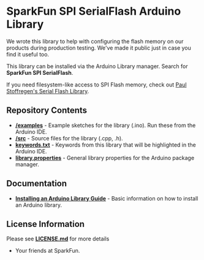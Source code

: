 # SparkFun SPI SerialFlash Arduino Library

We wrote this library to help with configuring the flash memory on our products during production testing. We've made it public just in case you find it useful too.

This library can be installed via the Arduino Library manager. Search for **SparkFun SPI SerialFlash**.

If you need filesystem-like access to SPI Flash memory, check out [Paul Stoffregen's Serial Flash Library](https://github.com/PaulStoffregen/SerialFlash).

## Repository Contents

* [**/examples**](./examples) - Example sketches for the library (.ino). Run these from the Arduino IDE.
* [**/src**](./src) - Source files for the library (.cpp, .h).
* [**keywords.txt**](./keywords.txt) - Keywords from this library that will be highlighted in the Arduino IDE.
* [**library.properties**](./library.properties) - General library properties for the Arduino package manager.

## Documentation

* [**Installing an Arduino Library Guide**](https://learn.sparkfun.com/tutorials/installing-an-arduino-library) - Basic information on how to install an Arduino library.

## License Information

Please see [**LICENSE.md**](./LICENSE.md) for more details

- Your friends at SparkFun.
